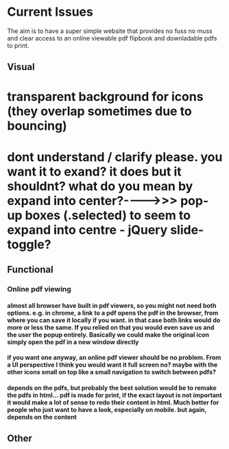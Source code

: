 # Current Issues

The aim is to have a super simple website that provides no fuss no muss and clear access to an online viewable pdf flipbook and downladable pdfs to print.

## Visual

# transparent background for icons (they overlap sometimes due to bouncing)

# dont understand / clarify please. you want it to exand? it does but it shouldnt? what do you mean by expand into center?---->>> pop-up boxes (.selected)  to seem to expand into centre - jQuery slide-toggle?

## Functional

### Online pdf viewing
#### almost all browser have built in pdf viewers, so you might not need both options. e.g. in chrome, a link to a pdf opens the pdf in the browser, from where you can save it locally if you want. in that case both links would do more or less the same. If you relied on that you would even save us and the user the popup entirely. Basically we could make the original icon simply open the pdf in a new window directly
#### if you want one anyway, an online pdf viewer should be no problem. From a UI perspective I think you would want it full screen no? maybe with the other icons small on top like a small navigation to switch between pdfs?
#### depends on the pdfs, but probably the best solution would be to remake the pdfs in html... pdf is made for print, if the exact layout is not important it would make a lot of sense to redo their content in html. Much better for people who just want to have a look, especially on mobile. but again, depends on the content 


## Other
